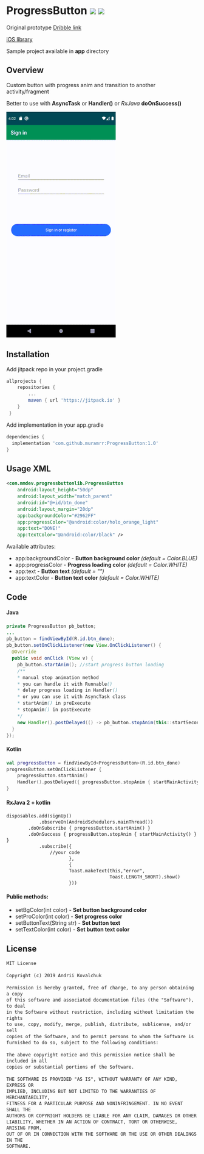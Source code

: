 # ProgressButton  [![](https://jitpack.io/v/muramrr/ProgressButton.svg)](https://jitpack.io/#muramrr/ProgressButton) [![](https://img.shields.io/github/license/muramrr/ProgressButton.svg)](https://github.com/muramrr/ProgressButton/blob/master/LICENSE)

Original prototype [Dribble link](https://dribbble.com/shots/1945593-Login-Home-Screen)

[iOS library](https://github.com/entotsu/TKSubmitTransition)

Sample project available in **app** directory


## Overview

Custom button with progress anim and transition to another activity/fragment

Better to use with **AsyncTask** or **Handler()** or *RxJava* **doOnSuccess()**

![](https://github.com/muramrr/ProgressButton/blob/master/test.gif)
## Installation

Add jitpack repo in your project.gradle
```gradle
allprojects {
	repositories {
		...
		maven { url 'https://jitpack.io' }
	}
 }
 ```

Add implementation in your app.gradle
```gradle
dependencies {
  implementation 'com.github.muramrr:ProgressButton:1.0'
}
```
## Usage XML

```xml
<com.mmdev.progressbuttonlib.ProgressButton
    android:layout_height="50dp"
    android:layout_width="match_parent"
    android:id="@+id/btn_done"
    android:layout_margin="20dp"
    app:backgroundColor="#2962FF"
    app:progressColor="@android:color/holo_orange_light"
    app:text="DONE!"
    app:textColor="@android:color/black" />

```
Available attributes:
* app:backgroundColor - **Button background color** *(default = Color.BLUE)*
* app:progressColor - **Progress loading color** *(default = Color.WHITE)*
* app:text - **Button text** *(default = "")*
* app:textColor - **Button text color** *(default = Color.WHITE)*
## Code

#### Java
```java
private ProgressButton pb_button;
...
pb_button = findViewById(R.id.btn_done);
pb_button.setOnClickListener(new View.OnClickListener() {
  @Override
  public void onClick (View v) {
    pb_button.startAnim(); //start progress button loading
    /**
    * manual stop animation method
    * you can handle it with Runnable()
    * delay progress loading in Handler()
    * or you can use it with AsyncTask class
    * startAnim() in preExecute
    * stopAnim() in postExecute
    */
    new Handler().postDelayed(() -> pb_button.stopAnim(this::startSecondActivity), 760);
  }
});
```
#### Kotlin
```kotlin
val progressButton = findViewById<ProgressButton>(R.id.btn_done)
progressButton.setOnClickListener {
	progressButton.startAnim()
	Handler().postDelayed({ progressButton.stopAnim { startMainActivity() }}, 2000)
}
```

#### RxJava 2 + kotlin
```rx
disposables.add(signUp()
            .observeOn(AndroidSchedulers.mainThread())
	    .doOnSubscribe { progressButton.startAnim() }
	    .doOnSuccess { progressButton.stopAnim { startMainActivity() } }
            .subscribe({
	    		//your code
                       },
                       {
                       Toast.makeText(this,"error",
                                      Toast.LENGTH_SHORT).show()
                       }))
```


#### Public methods:
* setBgColor(int color) - **Set button background color**
* setProColor(int color) - **Set progress color**
* setButtonText(String str) - **Set button text**
* setTextColor(int color) - **Set button text color**

## License
```license
MIT License

Copyright (c) 2019 Andrii Kovalchuk

Permission is hereby granted, free of charge, to any person obtaining a copy
of this software and associated documentation files (the "Software"), to deal
in the Software without restriction, including without limitation the rights
to use, copy, modify, merge, publish, distribute, sublicense, and/or sell
copies of the Software, and to permit persons to whom the Software is
furnished to do so, subject to the following conditions:

The above copyright notice and this permission notice shall be included in all
copies or substantial portions of the Software.

THE SOFTWARE IS PROVIDED "AS IS", WITHOUT WARRANTY OF ANY KIND, EXPRESS OR
IMPLIED, INCLUDING BUT NOT LIMITED TO THE WARRANTIES OF MERCHANTABILITY,
FITNESS FOR A PARTICULAR PURPOSE AND NONINFRINGEMENT. IN NO EVENT SHALL THE
AUTHORS OR COPYRIGHT HOLDERS BE LIABLE FOR ANY CLAIM, DAMAGES OR OTHER
LIABILITY, WHETHER IN AN ACTION OF CONTRACT, TORT OR OTHERWISE, ARISING FROM,
OUT OF OR IN CONNECTION WITH THE SOFTWARE OR THE USE OR OTHER DEALINGS IN THE
SOFTWARE.
```
